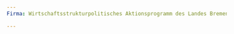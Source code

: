 ```yaml
---
Firma: Wirtschaftsstrukturpolitisches Aktionsprogramm des Landes Bremen und Europäische Gemeinschaft

---
```


